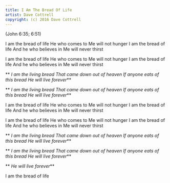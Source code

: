 ```yaml
---
title: I Am The Bread Of Life
artist: Dave Cottrell
copyright: (c) 2016 Dave Cottrell
---
```

   (John 6:35; 6:51)


I am the bread of life
He who comes to Me
  will not hunger
I am the bread of life
And he who believes in Me
  will never thirst

I am the bread of life
He who comes to Me
  will not hunger
I am the bread of life
And he who believes in Me
  will never thirst

 ** *I am the living bread
  That came down out of heaven
  If anyone eats of this bread
  He will live forever***

 ** *I am the living bread
  That came down out of heaven
  If anyone eats of this bread
  He will live forever***

I am the bread of life
He who comes to Me
  will not hunger
I am the bread of life
And he who believes in Me
  will never thirst

I am the bread of life
He who comes to Me
  will not hunger
I am the bread of life
And he who believes in Me
  will never thirst

 ** *I am the living bread
  That came down out of heaven
  If anyone eats of this bread
  He will live forever***

 ** *I am the living bread
  That came down out of heaven
  If anyone eats of this bread
  He will live forever***

 ** *He will live forever***

I am the bread of life